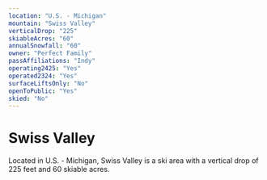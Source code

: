 ```yaml
---
location: "U.S. - Michigan"
mountain: "Swiss Valley"
verticalDrop: "225"
skiableAcres: "60"
annualSnowfall: "60"
owner: "Perfect Family"
passAffiliations: "Indy"
operating2425: "Yes"
operated2324: "Yes"
surfaceLiftsOnly: "No"
openToPublic: "Yes"
skied: "No"
---
```


# Swiss Valley

Located in U.S. - Michigan, Swiss Valley is a ski area with a vertical drop of 225 feet and 60 skiable acres.
